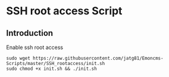 # SSH root access Script
## Introduction
Enable ssh root access

```shell
sudo wget https://raw.githubusercontent.com/jatg81/Emoncms-Scripts/master/SSH_rootaccess/init.sh
sudo chmod +x init.sh && ./init.sh
```
